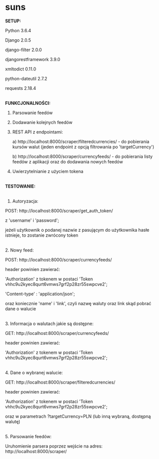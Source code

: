 # suns

<b>SETUP:</b>

Python 3.6.4

Django              2.0.5

django-filter       2.0.0

djangorestframework 3.9.0

xmltodict           0.11.0

python-dateutil     2.7.2

requests            2.18.4

<br>
<b>FUNKCJONALNOŚCI:</b>

  1. Parsowanie feedów
  2. Dodawanie kolejnych feedów
  3. REST API z endpointami:
  
      a) http://localhost:8000/scraper/filteredcurrencies/ - do pobierania kursów walut (jeden endpoint z opcją filtrowania po 'targetCurrency')
      
      b) http://localhost:8000/scraper/currencyfeeds/ - do pobierania listy feedów z aplikacji oraz do dodawania nowych feedów
      
  4. Uwierzytelnianie z użyciem tokena


<br>
<b>TESTOWANIE:</b>

<br>
<br>

1. Autoryzacja:

POST: http://localhost:8000/scraper/get_auth_token/

z 'username' i 'password';

jeżeli użytkownik o podanej nazwie z pasującym do użytkownika hasłe istnieje, to zostanie zwrócony token

<br>
2. Nowy feed:

POST: http://localhost:8000/scraper/currencyfeeds/

header powinien zawierać:

'Authorization' z tokenem w postaci 'Token vhhc9u2kyec8qurt6vmws7grf2p28zr55swpcve2';

'Content-type' : 'application/json';


oraz koniecznie 'name' i 'link', czyli nazwę waluty oraz link skąd pobrać dane o walucie

<br>
3. Informacja o walutach jakie są dostępne:

GET: http://localhost:8000/scraper/currencyfeeds/

header powinien zawierać:

'Authorization' z tokenem w postaci 'Token vhhc9u2kyec8qurt6vmws7grf2p28zr55swpcve2';

<br>
4. Dane o wybranej walucie:

GET: http://localhost:8000/scraper/filteredcurrencies/

header powinien zawierać:

'Authorization' z tokenem w postaci 'Token vhhc9u2kyec8qurt6vmws7grf2p28zr55swpcve2';

oraz w parametrach ?targetCurrency=PLN (lub inną wybraną, dostępną walutę)

<br>
5. Parsowanie feedów:

Uruhomienie parsera poprzez wejście na adres: http://localhost:8000/scraper/


